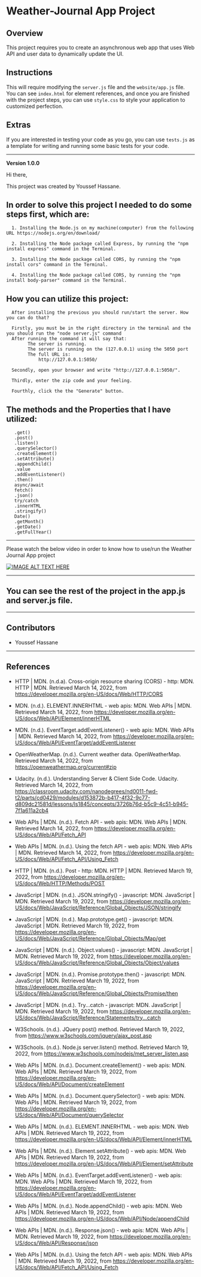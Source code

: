 # Weather-Journal App Project

## Overview
This project requires you to create an asynchronous web app that uses Web API and user data to dynamically update the UI. 

## Instructions
This will require modifying the `server.js` file and the `website/app.js` file. You can see `index.html` for element references, and once you are finished with the project steps, you can use `style.css` to style your application to customized perfection.

## Extras
If you are interested in testing your code as you go, you can use `tests.js` as a template for writing and running some basic tests for your code.

---

**Version 1.0.0**

Hi there,

This project was created by Youssef Hassane.

## In order to solve this project I needed to do some steps first, which are:

      1. Installing the Node.js on my machine(computer) from the following URL https://nodejs.org/en/download/
 
      2. Installing the Node package called Express, by running the "npm install express" command in the Terminal.

      3. Installing the Node package called CORS, by running the "npm install cors" command in the Terminal.

      4. Installing the Node package called CORS, by running the "npm install body-parser" command in the Terminal.


## How you can utilize this project:

      After installing the previous you should run/start the server. How you can do that?

      Firstly, you must be in the right directory in the terminal and the you should run the "node server.js" command
      After running the command it will say that:
            The server is running.
            The server is running on the (127.0.0.1) using the 5050 port
            The full URL is:
                http://127.0.0.1:5050/

      Secondly, open your browser and write "http://127.0.0.1:5050/".
      
      Thirdly, enter the zip code and your feeling.

      Fourthly, click the the "Generate" button.


## The methods and the Properties that I have utilized:

       .get()
       .post()
       .listen()
       .querySelector()
       .createElement()
       .setAttribute()
       .appendChild()
       .value
       .addEventListener()
       .then()
       async/await
       fetch()
       .json()
       try/catch
       .innerHTML
       .stringify()
       Date()
       .getMonth()
       .getDate()
       .getFullYear()

---

Please watch the below video in order to know how to use/run the Weather Journal App project

[![IMAGE ALT TEXT HERE](https://img.youtube.com/vi/_oCi_uXQtsU/0.jpg)](https://www.youtube.com/watch?v=_oCi_uXQtsU)

---

## You can see the rest of the project in the app.js and server.js file.

---

## Contributors

- Youssef Hassane

---

## References

- HTTP | MDN. (n.d.a). Cross-origin resource sharing (CORS) - http: MDN. HTTP | MDN. Retrieved March 14, 2022, from https://developer.mozilla.org/en-US/docs/Web/HTTP/CORS 

- MDN. (n.d.). ELEMENT.INNERHTML - web apis: MDN. Web APIs | MDN. Retrieved March 14, 2022, from https://developer.mozilla.org/en-US/docs/Web/API/Element/innerHTML 

- MDN. (n.d.). EventTarget.addEventListener() - web apis: MDN. Web APIs | MDN. Retrieved March 14, 2022, from https://developer.mozilla.org/en-US/docs/Web/API/EventTarget/addEventListener 

- OpenWeatherMap. (n.d.). Current weather data. OpenWeatherMap. Retrieved March 14, 2022, from https://openweathermap.org/current#zip 

- Udacity. (n.d.). Understanding Server &amp; Client Side Code. Udacity. Retrieved March 14, 2022, from https://classroom.udacity.com/nanodegrees/nd0011-fwd-t2/parts/cd0429/modules/d153872b-b417-4f32-9c77-d809dc21581d/lessons/ls1845/concepts/3726b76d-b5c9-4c51-b945-7f1a611a2cb4 

- Web APIs | MDN. (n.d.). Fetch API - web apis: MDN. Web APIs | MDN. Retrieved March 14, 2022, from https://developer.mozilla.org/en-US/docs/Web/API/Fetch_API 

- Web APIs | MDN. (n.d.). Using the fetch API - web apis: MDN. Web APIs | MDN. Retrieved March 14, 2022, from https://developer.mozilla.org/en-US/docs/Web/API/Fetch_API/Using_Fetch 

- HTTP | MDN. (n.d.). Post - http: MDN. HTTP | MDN. Retrieved March 19, 2022, from https://developer.mozilla.org/en-US/docs/Web/HTTP/Methods/POST 

- JavaScript | MDN. (n.d.). JSON.stringify() - javascript: MDN. JavaScript | MDN. Retrieved March 19, 2022, from https://developer.mozilla.org/en-US/docs/Web/JavaScript/Reference/Global_Objects/JSON/stringify 

- JavaScript | MDN. (n.d.). Map.prototype.get() - javascript: MDN. JavaScript | MDN. Retrieved March 19, 2022, from https://developer.mozilla.org/en-US/docs/Web/JavaScript/Reference/Global_Objects/Map/get 

- JavaScript | MDN. (n.d.). Object.values() - javascript: MDN. JavaScript | MDN. Retrieved March 19, 2022, from https://developer.mozilla.org/en-US/docs/Web/JavaScript/Reference/Global_Objects/Object/values 

- JavaScript | MDN. (n.d.). Promise.prototype.then() - javascript: MDN. JavaScript | MDN. Retrieved March 19, 2022, from https://developer.mozilla.org/en-US/docs/Web/JavaScript/Reference/Global_Objects/Promise/then 

- JavaScript | MDN. (n.d.). Try...catch - javascript: MDN. JavaScript | MDN. Retrieved March 19, 2022, from https://developer.mozilla.org/en-US/docs/Web/JavaScript/Reference/Statements/try...catch 

- W3Schools. (n.d.). JQuery post() method. Retrieved March 19, 2022, from https://www.w3schools.com/jquery/ajax_post.asp 

- W3Schools. (n.d.). Node.js server.listen() method. Retrieved March 19, 2022, from https://www.w3schools.com/nodejs/met_server_listen.asp 

- Web APIs | MDN. (n.d.). Document.createElement() - web apis: MDN. Web APIs | MDN. Retrieved March 19, 2022, from https://developer.mozilla.org/en-US/docs/Web/API/Document/createElement 

- Web APIs | MDN. (n.d.). Document.querySelector() - web apis: MDN. Web APIs | MDN. Retrieved March 19, 2022, from https://developer.mozilla.org/en-US/docs/Web/API/Document/querySelector 

- Web APIs | MDN. (n.d.). ELEMENT.INNERHTML - web apis: MDN. Web APIs | MDN. Retrieved March 19, 2022, from https://developer.mozilla.org/en-US/docs/Web/API/Element/innerHTML 

- Web APIs | MDN. (n.d.). Element.setAttribute() - web apis: MDN. Web APIs | MDN. Retrieved March 19, 2022, from https://developer.mozilla.org/en-US/docs/Web/API/Element/setAttribute 

- Web APIs | MDN. (n.d.). EventTarget.addEventListener() - web apis: MDN. Web APIs | MDN. Retrieved March 19, 2022, from https://developer.mozilla.org/en-US/docs/Web/API/EventTarget/addEventListener 

- Web APIs | MDN. (n.d.). Node.appendChild() - web apis: MDN. Web APIs | MDN. Retrieved March 19, 2022, from https://developer.mozilla.org/en-US/docs/Web/API/Node/appendChild 

- Web APIs | MDN. (n.d.). Response.json() - web apis: MDN. Web APIs | MDN. Retrieved March 19, 2022, from https://developer.mozilla.org/en-US/docs/Web/API/Response/json 

- Web APIs | MDN. (n.d.). Using the fetch API - web apis: MDN. Web APIs | MDN. Retrieved March 19, 2022, from https://developer.mozilla.org/en-US/docs/Web/API/Fetch_API/Using_Fetch 
